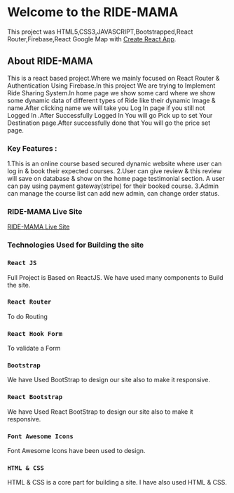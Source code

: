 # Welcome to the RIDE-MAMA

This project was HTML5,CSS3,JAVASCRIPT,Bootstrapped,React Router,Firebase,React Google Map with [Create React App](https://github.com/facebook/create-react-app).

## About RIDE-MAMA
This is a react based project.Where we mainly focused on React Router & Authentication Using Firebase.In this project We are trying to Implement Ride Sharing System.In home page we show some card where we show some dynamic data of different types of Ride like their dynamic Image & name.After clicking name we will take you Log In page if you still not Logged In .After Successfully Logged In You will go Pick up to set Your Destination page.After successfully done that You will go the price set page.

### Key Features :
1.This is an online course based secured dynamic website where user can log in & book their expected courses.
2.User can give review & this review will save on database & show on the home page testimonial section. A user can pay using payment gateway(stripe) for their booked course.
3.Admin can manage the course list can add new admin, can change order status.
 <br/>


### RIDE-MAMA Live Site 


 [RIDE-MAMA Live Site](https://ride-mama.netlify.app/home) 
 
  
 ### Technologies Used for Building the site




### `React JS`

Full Project is Based on ReactJS. We have used many components to Build the site.

### `React Router`

To do Routing

### `React Hook Form`

To validate a Form


### `Bootstrap`

We have Used BootStrap to design our site also to make it responsive.

### `React Bootstrap`

We have Used React BootStrap to design our site also to make it responsive.

### `Font Awesome Icons`

Font Awesome Icons have been used to design.

### `HTML & CSS`

HTML & CSS is a core part for building a site. I have also used HTML & CSS.

